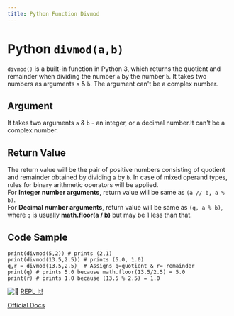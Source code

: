 ```yaml
---
title: Python Function Divmod
---
```

# Python `divmod(a,b)`

`divmod()` is a built-in function in Python 3, which returns the quotient and remainder when dividing the number `a` by the number `b`. It takes two numbers as arguments `a` & `b`. The argument can't be a complex number.

## Argument

It takes two arguments `a` & `b` - an integer, or a decimal number.It can't be a complex number.

## Return Value

The return value will be the pair of positive numbers consisting of quotient and remainder obtained by dividing `a` by `b`. In case of mixed operand types, rules for binary arithmetic operators will be applied.  
For **Integer number arguments**, return value will be same as `(a // b, a % b)`.  
For **Decimal number arguments**, return value will be same as `(q, a % b)`, where `q` is usually **math.floor(a / b)** but may be 1 less than that.

## Code Sample

    print(divmod(5,2)) # prints (2,1)
    print(divmod(13.5,2.5)) # prints (5.0, 1.0)
    q,r = divmod(13.5,2.5)  # Assigns q=quotient & r= remainder
    print(q) # prints 5.0 because math.floor(13.5/2.5) = 5.0
    print(r) # prints 1.0 because (13.5 % 2.5) = 1.0

![:rocket:](https://forum.freecodecamp.com/images/emoji/emoji_one/rocket.png?v=3 ":rocket:") [REPL It!](https://repl.it/FGLK/0)

[Official Docs](https://docs.python.org/3/library/functions.html#divmod)